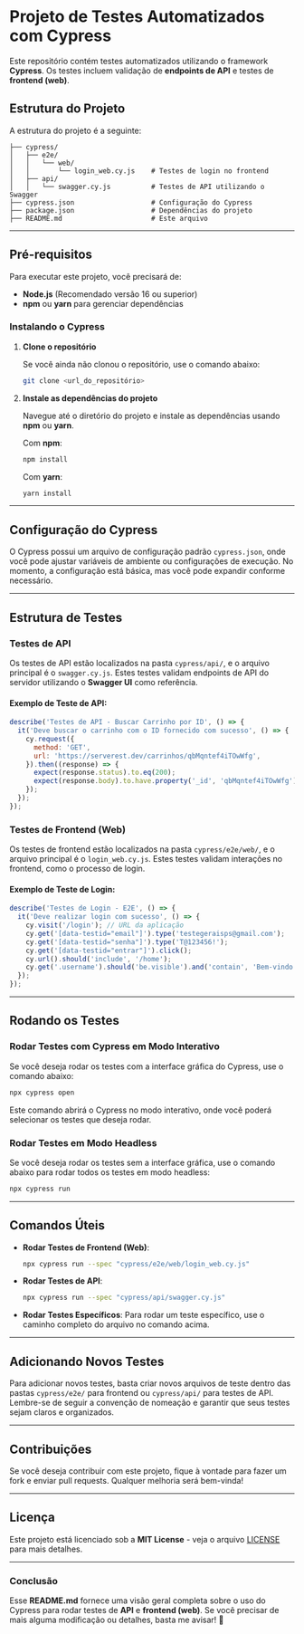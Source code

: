 # **Projeto de Testes Automatizados com Cypress**

Este repositório contém testes automatizados utilizando o framework **Cypress**. Os testes incluem validação de **endpoints de API** e testes de **frontend (web)**.

## **Estrutura do Projeto**

A estrutura do projeto é a seguinte:

```
├── cypress/
│   ├── e2e/
│   │   └── web/
│   │       └── login_web.cy.js    # Testes de login no frontend
│   ├── api/
│   │   └── swagger.cy.js          # Testes de API utilizando o Swagger
├── cypress.json                   # Configuração do Cypress
├── package.json                   # Dependências do projeto
├── README.md                      # Este arquivo
```

---

## **Pré-requisitos**

Para executar este projeto, você precisará de:

- **Node.js** (Recomendado versão 16 ou superior)
- **npm** ou **yarn** para gerenciar dependências

### **Instalando o Cypress**

1. **Clone o repositório**

   Se você ainda não clonou o repositório, use o comando abaixo:

   ```bash
   git clone <url_do_repositório>
   ```

2. **Instale as dependências do projeto**

   Navegue até o diretório do projeto e instale as dependências usando **npm** ou **yarn**.

   Com **npm**:
   ```bash
   npm install
   ```

   Com **yarn**:
   ```bash
   yarn install
   ```

---

## **Configuração do Cypress**

O Cypress possui um arquivo de configuração padrão `cypress.json`, onde você pode ajustar variáveis de ambiente ou configurações de execução. No momento, a configuração está básica, mas você pode expandir conforme necessário.

---

## **Estrutura de Testes**

### **Testes de API**

Os testes de API estão localizados na pasta `cypress/api/`, e o arquivo principal é o `swagger.cy.js`. Estes testes validam endpoints de API do servidor utilizando o **Swagger UI** como referência.

#### **Exemplo de Teste de API:**
```javascript
describe('Testes de API - Buscar Carrinho por ID', () => {
  it('Deve buscar o carrinho com o ID fornecido com sucesso', () => {
    cy.request({
      method: 'GET',
      url: 'https://serverest.dev/carrinhos/qbMqntef4iTOwWfg', 
    }).then((response) => {
      expect(response.status).to.eq(200);
      expect(response.body).to.have.property('_id', 'qbMqntef4iTOwWfg');
    });
  });
});
```

### **Testes de Frontend (Web)**

Os testes de frontend estão localizados na pasta `cypress/e2e/web/`, e o arquivo principal é o `login_web.cy.js`. Estes testes validam interações no frontend, como o processo de login.

#### **Exemplo de Teste de Login:**
```javascript
describe('Testes de Login - E2E', () => {
  it('Deve realizar login com sucesso', () => {
    cy.visit('/login'); // URL da aplicação
    cy.get('[data-testid="email"]').type('testegeraisps@gmail.com');
    cy.get('[data-testid="senha"]').type('T@123456!');
    cy.get('[data-testid="entrar"]').click();
    cy.url().should('include', '/home');
    cy.get('.username').should('be.visible').and('contain', 'Bem-vindo');
  });
});
```

---

## **Rodando os Testes**

### **Rodar Testes com Cypress em Modo Interativo**

Se você deseja rodar os testes com a interface gráfica do Cypress, use o comando abaixo:

```bash
npx cypress open
```

Este comando abrirá o Cypress no modo interativo, onde você poderá selecionar os testes que deseja rodar.

### **Rodar Testes em Modo Headless**

Se você deseja rodar os testes sem a interface gráfica, use o comando abaixo para rodar todos os testes em modo headless:

```bash
npx cypress run
```

---

## **Comandos Úteis**

- **Rodar Testes de Frontend (Web)**:
  ```bash
  npx cypress run --spec "cypress/e2e/web/login_web.cy.js"
  ```

- **Rodar Testes de API**:
  ```bash
  npx cypress run --spec "cypress/api/swagger.cy.js"
  ```

- **Rodar Testes Específicos**:
  Para rodar um teste específico, use o caminho completo do arquivo no comando acima.

---

## **Adicionando Novos Testes**

Para adicionar novos testes, basta criar novos arquivos de teste dentro das pastas `cypress/e2e/` para frontend ou `cypress/api/` para testes de API. Lembre-se de seguir a convenção de nomeação e garantir que seus testes sejam claros e organizados.

---

## **Contribuições**

Se você deseja contribuir com este projeto, fique à vontade para fazer um fork e enviar pull requests. Qualquer melhoria será bem-vinda!

---

## **Licença**

Este projeto está licenciado sob a **MIT License** - veja o arquivo [LICENSE](LICENSE) para mais detalhes.

---

### **Conclusão**

Esse **README.md** fornece uma visão geral completa sobre o uso do Cypress para rodar testes de **API** e **frontend (web)**. Se você precisar de mais alguma modificação ou detalhes, basta me avisar! 🚀